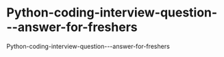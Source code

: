 # Python-coding-interview-question---answer-for-freshers
Python-coding-interview-question---answer-for-freshers
